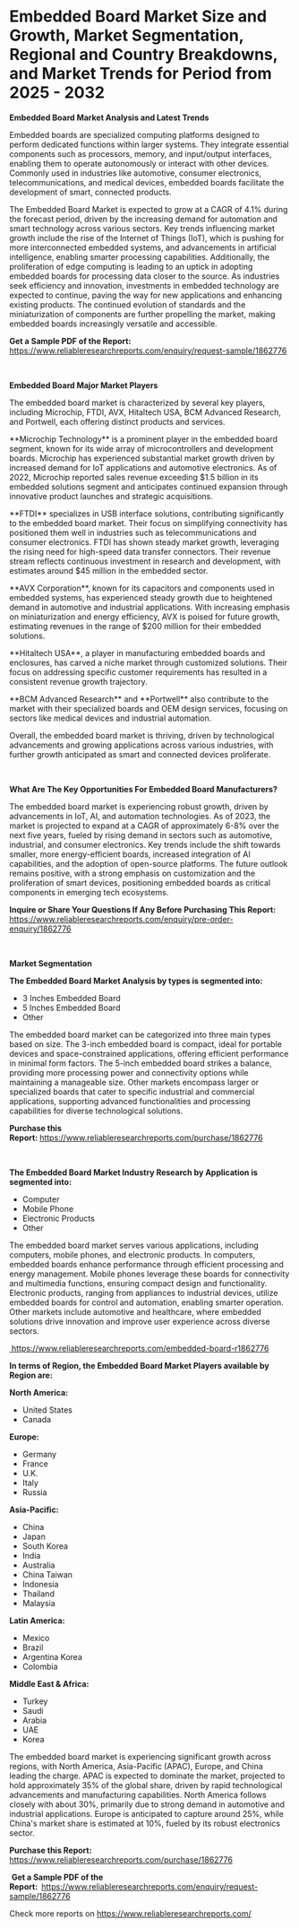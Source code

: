 <p><h1>Embedded Board Market Size and Growth, Market Segmentation, Regional and Country Breakdowns, and Market Trends for Period from 2025 -  2032</h1></p><p><strong>Embedded Board Market Analysis and Latest Trends</strong></p>
<p><p>Embedded boards are specialized computing platforms designed to perform dedicated functions within larger systems. They integrate essential components such as processors, memory, and input/output interfaces, enabling them to operate autonomously or interact with other devices. Commonly used in industries like automotive, consumer electronics, telecommunications, and medical devices, embedded boards facilitate the development of smart, connected products.</p><p>The Embedded Board Market is expected to grow at a CAGR of 4.1% during the forecast period, driven by the increasing demand for automation and smart technology across various sectors. Key trends influencing market growth include the rise of the Internet of Things (IoT), which is pushing for more interconnected embedded systems, and advancements in artificial intelligence, enabling smarter processing capabilities. Additionally, the proliferation of edge computing is leading to an uptick in adopting embedded boards for processing data closer to the source. As industries seek efficiency and innovation, investments in embedded technology are expected to continue, paving the way for new applications and enhancing existing products. The continued evolution of standards and the miniaturization of components are further propelling the market, making embedded boards increasingly versatile and accessible.</p></p>
<p><strong>Get a Sample PDF of the Report:&nbsp;</strong> <a href="https://www.reliableresearchreports.com/enquiry/request-sample/1862776?utm_campaign=2278&utm_medium=2&utm_source=Github&utm_content=ia&utm_term=06042025&utm_id=embedded-board">https://www.reliableresearchreports.com/enquiry/request-sample/1862776</a></p>
<p>&nbsp;</p>
<p><strong>Embedded Board Major Market Players</strong></p>
<p><p>The embedded board market is characterized by several key players, including Microchip, FTDI, AVX, Hitaltech USA, BCM Advanced Research, and Portwell, each offering distinct products and services.</p><p>**Microchip Technology** is a prominent player in the embedded board segment, known for its wide array of microcontrollers and development boards. Microchip has experienced substantial market growth driven by increased demand for IoT applications and automotive electronics. As of 2022, Microchip reported sales revenue exceeding $1.5 billion in its embedded solutions segment and anticipates continued expansion through innovative product launches and strategic acquisitions.</p><p>**FTDI** specializes in USB interface solutions, contributing significantly to the embedded board market. Their focus on simplifying connectivity has positioned them well in industries such as telecommunications and consumer electronics. FTDI has shown steady market growth, leveraging the rising need for high-speed data transfer connectors. Their revenue stream reflects continuous investment in research and development, with estimates around $45 million in the embedded sector.</p><p>**AVX Corporation**, known for its capacitors and components used in embedded systems, has experienced steady growth due to heightened demand in automotive and industrial applications. With increasing emphasis on miniaturization and energy efficiency, AVX is poised for future growth, estimating revenues in the range of $200 million for their embedded solutions.</p><p>**Hitaltech USA**, a player in manufacturing embedded boards and enclosures, has carved a niche market through customized solutions. Their focus on addressing specific customer requirements has resulted in a consistent revenue growth trajectory.</p><p>**BCM Advanced Research** and **Portwell** also contribute to the market with their specialized boards and OEM design services, focusing on sectors like medical devices and industrial automation.</p><p>Overall, the embedded board market is thriving, driven by technological advancements and growing applications across various industries, with further growth anticipated as smart and connected devices proliferate.</p></p>
<p>&nbsp;</p>
<p><strong>What Are The Key Opportunities For Embedded Board Manufacturers?</strong></p>
<p><p>The embedded board market is experiencing robust growth, driven by advancements in IoT, AI, and automation technologies. As of 2023, the market is projected to expand at a CAGR of approximately 6-8% over the next five years, fueled by rising demand in sectors such as automotive, industrial, and consumer electronics. Key trends include the shift towards smaller, more energy-efficient boards, increased integration of AI capabilities, and the adoption of open-source platforms. The future outlook remains positive, with a strong emphasis on customization and the proliferation of smart devices, positioning embedded boards as critical components in emerging tech ecosystems.</p></p>
<p><strong>Inquire or Share Your Questions If Any Before Purchasing This Report:</strong> <a href="https://www.reliableresearchreports.com/enquiry/pre-order-enquiry/1862776?utm_campaign=2278&utm_medium=2&utm_source=Github&utm_content=ia&utm_term=06042025&utm_id=embedded-board">https://www.reliableresearchreports.com/enquiry/pre-order-enquiry/1862776</a></p>
<p>&nbsp;</p>
<p><strong>Market Segmentation</strong></p>
<p><strong>The Embedded Board Market Analysis by types is segmented into:</strong></p>
<p><ul><li>3 Inches Embedded Board</li><li>5 Inches Embedded Board</li><li>Other</li></ul></p>
<p><p>The embedded board market can be categorized into three main types based on size. The 3-inch embedded board is compact, ideal for portable devices and space-constrained applications, offering efficient performance in minimal form factors. The 5-inch embedded board strikes a balance, providing more processing power and connectivity options while maintaining a manageable size. Other markets encompass larger or specialized boards that cater to specific industrial and commercial applications, supporting advanced functionalities and processing capabilities for diverse technological solutions.</p></p>
<p><strong>Purchase this Report:&nbsp;</strong><a href="https://www.reliableresearchreports.com/purchase/1862776?utm_campaign=2278&utm_medium=2&utm_source=Github&utm_content=ia&utm_term=06042025&utm_id=embedded-board">https://www.reliableresearchreports.com/purchase/1862776</a></p>
<p>&nbsp;</p>
<p><strong>The Embedded Board Market Industry Research by Application is segmented into:</strong></p>
<p><ul><li>Computer</li><li>Mobile Phone</li><li>Electronic Products</li><li>Other</li></ul></p>
<p><p>The embedded board market serves various applications, including computers, mobile phones, and electronic products. In computers, embedded boards enhance performance through efficient processing and energy management. Mobile phones leverage these boards for connectivity and multimedia functions, ensuring compact design and functionality. Electronic products, ranging from appliances to industrial devices, utilize embedded boards for control and automation, enabling smarter operation. Other markets include automotive and healthcare, where embedded solutions drive innovation and improve user experience across diverse sectors.</p></p>
<p><a href="https://www.reliableresearchreports.com/embedded-board-r1862776?utm_campaign=2278&utm_medium=2&utm_source=Github&utm_content=ia&utm_term=06042025&utm_id=embedded-board">&nbsp;https://www.reliableresearchreports.com/embedded-board-r1862776</a></p>
<p><strong>In terms of Region, the Embedded Board Market Players available by Region are:</strong></p>
<p>
    <p> <strong> North America: </strong>
        <ul>
            <li>United States</li>
            <li>Canada</li>
        </ul>
        </p> 
    <p> <strong> Europe: </strong>
        <ul>
            <li>Germany</li>
            <li>France</li>
            <li>U.K.</li>
            <li>Italy</li>
            <li>Russia</li>
        </ul>
        </p> 
    <p> <strong> Asia-Pacific: </strong>
        <ul>
            <li>China</li>
            <li>Japan</li>
            <li>South Korea</li>
            <li>India</li>
            <li>Australia</li>
            <li>China Taiwan</li>
            <li>Indonesia</li>
            <li>Thailand</li>
            <li>Malaysia</li>
        </ul>
        </p> 
    <p> <strong> Latin America: </strong>
        <ul>
            <li>Mexico</li>
            <li>Brazil</li>
            <li>Argentina Korea</li>
            <li>Colombia</li>
        </ul>
        </p> 
    <p> <strong> Middle East & Africa: </strong>
        <ul>
            <li>Turkey</li>
            <li>Saudi</li>
            <li>Arabia</li>
            <li>UAE</li>
            <li>Korea</li>
        </ul>
    </p>
    </p>
<p><p>The embedded board market is experiencing significant growth across regions, with North America, Asia-Pacific (APAC), Europe, and China leading the charge. APAC is expected to dominate the market, projected to hold approximately 35% of the global share, driven by rapid technological advancements and manufacturing capabilities. North America follows closely with about 30%, primarily due to strong demand in automotive and industrial applications. Europe is anticipated to capture around 25%, while China's market share is estimated at 10%, fueled by its robust electronics sector.</p></p>
<p><strong>Purchase this Report: </strong><a href="https://www.reliableresearchreports.com/purchase/1862776?utm_campaign=2278&utm_medium=2&utm_source=Github&utm_content=ia&utm_term=06042025&utm_id=embedded-board">https://www.reliableresearchreports.com/purchase/1862776</a></p>
<p>&nbsp;<strong>Get a Sample PDF of the Report:&nbsp;&nbsp;</strong><a href="https://www.reliableresearchreports.com/enquiry/request-sample/1862776?utm_campaign=2278&utm_medium=2&utm_source=Github&utm_content=ia&utm_term=06042025&utm_id=embedded-board">https://www.reliableresearchreports.com/enquiry/request-sample/1862776</a></p>
<p><strong></strong></p>
<p>Check more reports on <a href="https://www.reliableresearchreports.com/?utm_campaign=2278&utm_medium=2&utm_source=Github&utm_content=ia&utm_term=06042025&utm_id=embedded-board">https://www.reliableresearchreports.com/</a></p>